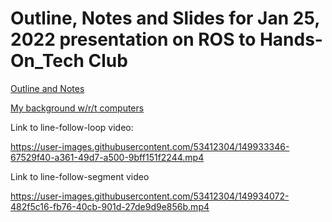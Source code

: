 # Outline, Notes and Slides for Jan 25, 2022 presentation on ROS to Hands-On_Tech Club

[Outline and Notes](ROS-presentation-notes.md)

[My background w/r/t computers](my-relationship-with-computers.md)

Link to line-follow-loop video:

https://user-images.githubusercontent.com/53412304/149933346-67529f40-a361-49d7-a500-9bff151f2244.mp4

Link to line-follow-segment video

https://user-images.githubusercontent.com/53412304/149934072-482f5c16-fb76-40cb-901d-27de9d9e856b.mp4
